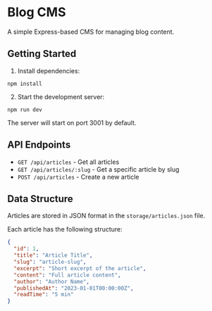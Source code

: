 # Blog CMS

A simple Express-based CMS for managing blog content.

## Getting Started

1. Install dependencies:
```
npm install
```

2. Start the development server:
```
npm run dev
```

The server will start on port 3001 by default.

## API Endpoints

- `GET /api/articles` - Get all articles
- `GET /api/articles/:slug` - Get a specific article by slug
- `POST /api/articles` - Create a new article

## Data Structure

Articles are stored in JSON format in the `storage/articles.json` file.

Each article has the following structure:

```json
{
  "id": 1,
  "title": "Article Title",
  "slug": "article-slug",
  "excerpt": "Short excerpt of the article",
  "content": "Full article content",
  "author": "Author Name",
  "publishedAt": "2023-01-01T00:00:00Z",
  "readTime": "5 min"
}
``` 